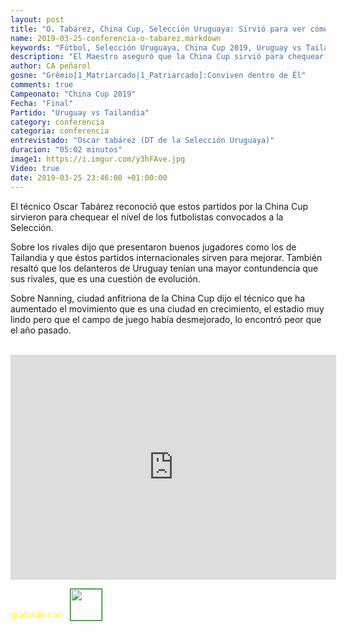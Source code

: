 ```yaml
---
layout: post
title: "O. Tabárez, China Cup, Selección Uruguaya: Sirvió para ver cómo están los futbolistas convocados"
name: 2019-03-25-conferencia-o-tabarez.markdown
keywords: "Fútbol, Selección Uruguaya, China Cup 2019, Uruguay vs Tailandia, Conferencia, O. Tabárez, Video"
description: "El Maestro aseguró que la China Cup sirvió para chequear el nível de sus futbolistas, felicitó a los rivales por tener buenos futbolistas y aseguró que estos partidos internacionales sirven para mejorar el nível de las selecciones"
author: CA peñarol
gosne: "Grêmio[1_Matriarcado|1_Patriarcado]:Conviven dentro de Êl"
comments: true
Campeonato: "China Cup 2019"
Fecha: "Final"
Partido: "Uruguay vs Tailandia"
category: conferencia
categoria: conferencia
entrevistado: "Oscar tabárez (DT de la Selección Uruguaya)"
duracion: "05:02 minutos"
image1: https://i.imgur.com/y3hFAve.jpg
Video: true
date: 2019-03-25 23:46:00 +01:00:00
---
```

<!---
Campeonato: <span>{{ page.Campeonato }}</span><br>
Fecha: <span>{{ page.Fecha }}</span><br>
Encuentro: <span>{{ page.Partido }}</span><br>-->

El técnico Oscar Tabárez reconoció que estos partidos por la China Cup sirvieron para chequear el nível de los futbolistas convocados a la Selección.

Sobre los rivales dijo que presentaron buenos jugadores como los de Tailandia y que éstos partidos internacionales sírven para mejorar. También resaltó que los delanteros de Uruguay tenían una mayor contundencia que sus rivales, que es una cuestión de evolución.

Sobre Nanning, ciudad anfitriona de la China Cup dijo el técnico que ha aumentado el movimiento que es una ciudad en crecimiento, el estadio muy lindo pero que el campo de juego había desmejorado, lo encontró peor que el año pasado.

<br>

<iframe width="521" height="360" src="https://www.youtube.com/embed/RGGn-TjQD_k" frameborder="0" allow="accelerometer; autoplay; encrypted-media; gyroscope; picture-in-picture" allowfullscreen></iframe>

<span style="color:yellow;">grabado con</span> <a href="http://ffmpeg.org"><img src="{{ site.url }}/images/ffmpeg.png" width="50px" style="border:1px solid green;vertical-align: sub;margin-left:7px;"></a>
